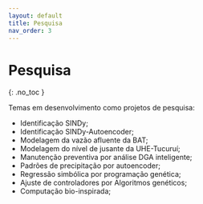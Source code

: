 ```yaml
---
layout: default
title: Pesquisa
nav_order: 3
---
```


# Pesquisa
{: .no_toc }

Temas em desenvolvimento como projetos de pesquisa:

- Identificação SINDy;
- Identificação SINDy-Autoencoder;
- Modelagem da vazão afluente da BAT;
- Modelagem do nível de jusante da UHE-Tucuruí;
- Manutenção preventiva por análise DGA inteligente;
- Padrões de precipitação por autoencoder;
- Regressão simbólica por programação genética;
- Ajuste de controladores por Algoritmos genéticos;
- Computação bio-inspirada;

